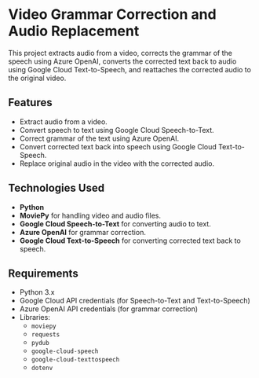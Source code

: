 # Video Grammar Correction and Audio Replacement

This project extracts audio from a video, corrects the grammar of the speech using Azure OpenAI, converts the corrected text back to audio using Google Cloud Text-to-Speech, and reattaches the corrected audio to the original video.

## Features

- Extract audio from a video.
- Convert speech to text using Google Cloud Speech-to-Text.
- Correct grammar of the text using Azure OpenAI.
- Convert corrected text back into speech using Google Cloud Text-to-Speech.
- Replace original audio in the video with the corrected audio.

## Technologies Used

- **Python**
- **MoviePy** for handling video and audio files.
- **Google Cloud Speech-to-Text** for converting audio to text.
- **Azure OpenAI** for grammar correction.
- **Google Cloud Text-to-Speech** for converting corrected text back to speech.

## Requirements

- Python 3.x
- Google Cloud API credentials (for Speech-to-Text and Text-to-Speech)
- Azure OpenAI API credentials (for grammar correction)
- Libraries: 
  - `moviepy`
  - `requests`
  - `pydub`
  - `google-cloud-speech`
  - `google-cloud-texttospeech`
  - `dotenv`

